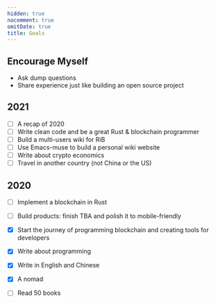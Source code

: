```yaml
---
hidden: true
nocomment: true
omitDate: true
title: Goals
---
```


## Encourage Myself

- Ask dump questions
- Share experience just like building an open source project

## 2021

- [ ] A recap of 2020
- [ ] Write clean code and be a great Rust & blockchain programmer
- [ ] Build a multi-users wiki for RiB
- [ ] Use Emacs-muse to build a personal wiki website
- [ ] Write about crypto economics
- [ ] Travel in another country (not China or the US)

## 2020

- [ ] Implement a blockchain in Rust
- [ ] Build products: finish TBA and polish it to mobile-friendly
- [x] Start the journey of programming blockchain
  and creating tools for developers
- [x] Write about programming
- [x] Write in English and Chinese
- [x] A nomad
- [ ] Read 50 books

